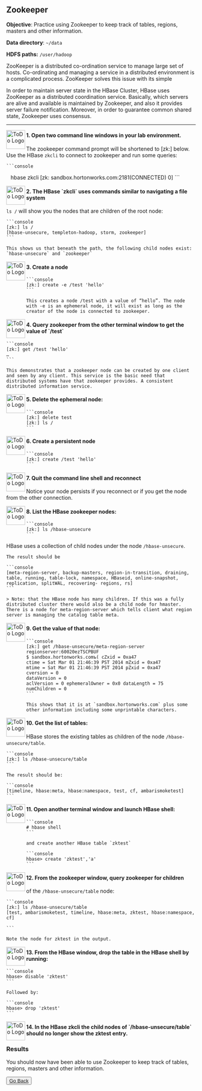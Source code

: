## Zookeeper

**Objective**: Practice using Zookeeper to keep track of tables, regions, masters and other information.

**Data directory**: `~/data`

**HDFS paths:** `/user/hadoop`

ZooKeeper is a distributed co-ordination service to manage large set of hosts. Co-ordinating and managing 
a service in a distributed environment is a complicated process. ZooKeeper solves this issue with its simple 

In order to maintain server state in the HBase Cluster, HBase uses ZooKeeper as a distributed coordination service. 
Basically, which servers are alive and available is maintained by Zookeeper, and also it provides server 
failure notification. Moreover, in order to guarantee common shared state, Zookeeper uses consensus.

----

<img src="https://user-images.githubusercontent.com/558905/40613898-7a6c70d6-624e-11e8-9178-7bde851ac7bd.png" align="left" width="50" height="50" title="ToDo Logo"> 
<h4>1.	Open two command line windows in your lab environment.</h4>

The zookeeper command prompt will be shortened to [zk:] below. Use the HBase `zkcli` to connect to zookeeper and run some queries:

    ```console
    hbase zkcli
    [zk: sandbox.hortonworks.com:2181(CONNECTED) 0]
    ```

<img src="https://user-images.githubusercontent.com/558905/40613898-7a6c70d6-624e-11e8-9178-7bde851ac7bd.png" align="left" width="50" height="50" title="ToDo Logo"> 
<h4>2.	The HBase `zkcli` uses commands similar to navigating a file system</h4>

`ls /` will show you the nodes that are children of the root node:

    ```console
    [zk:] ls /
    [hbase-unsecure, templeton-hadoop, storm, zookeeper]
    ```
    
    This shows us that beneath the path, the following child nodes exist: `hbase-unsecure` and `zookeeper`

<img src="https://user-images.githubusercontent.com/558905/40613898-7a6c70d6-624e-11e8-9178-7bde851ac7bd.png" align="left" width="50" height="50" title="ToDo Logo"> 
<h4>3.	Create  a node</h4>

    ```console
    [zk:] create -e /test 'hello'
    ```
    
    This creates a node /test with a value of “hello”. The node with -e is an ephemeral node, it will exist as long as the creator of the node is connected to zookeeper.


<img src="https://user-images.githubusercontent.com/558905/40613898-7a6c70d6-624e-11e8-9178-7bde851ac7bd.png" align="left" width="50" height="50" title="ToDo Logo"> 
<h4>4.	Query zookeeper from the other terminal window to get the value of `/test`</h4>

    ```console
    [zk:] get /test 'hello'
    …
    ```

    This demonstrates that a zookeeper node can be created by one client and seen by any client. This service is the basic need that distributed systems have that zookeeper provides. A consistent distributed information service.

<img src="https://user-images.githubusercontent.com/558905/40613898-7a6c70d6-624e-11e8-9178-7bde851ac7bd.png" align="left" width="50" height="50" title="ToDo Logo"> 
<h4>5.	Delete the ephemeral node:</h4>

    ```console
    [zk:] delete test 
    [zk:] ls /
    ```
    
<img src="https://user-images.githubusercontent.com/558905/40613898-7a6c70d6-624e-11e8-9178-7bde851ac7bd.png" align="left" width="50" height="50" title="ToDo Logo"> 
<h4>6.	Create a persistent node</h4>

    ```console
    [zk:] create /test 'hello'
    ```
    
<img src="https://user-images.githubusercontent.com/558905/40613898-7a6c70d6-624e-11e8-9178-7bde851ac7bd.png" align="left" width="50" height="50" title="ToDo Logo"> 
<h4>7.	Quit the command line shell and reconnect</h4>

Notice your node persists if you reconnect or if you get the node from the other connection.

<img src="https://user-images.githubusercontent.com/558905/40613898-7a6c70d6-624e-11e8-9178-7bde851ac7bd.png" align="left" width="50" height="50" title="ToDo Logo"> 
<h4>8. List the HBase zookeeper nodes:</h4>

    ```console
    [zk:] ls /hbase-unsecure
    ```
	
HBase uses a collection of child nodes under the node `/hbase-unsecure`.

    The result should be

    ```console
    [meta-region-server, backup-masters, region-in-transition, draining, table, running, table-lock, namespace, HBaseid, online-snapshot, replication, splitWAL, recovering- regions, rs]
    ```
    
    > Note: that the HBase node has many children. If this was a fully distributed cluster there would also be a child node for hmaster. There is a node for meta-region-server which tells client what region server is managing the catalog table meta.
 
<img src="https://user-images.githubusercontent.com/558905/40613898-7a6c70d6-624e-11e8-9178-7bde851ac7bd.png" align="left" width="50" height="50" title="ToDo Logo"> 
<h4>9.	Get the value of that node:</h4>

    ```console
    [zk:] get /hbase-unsecure/meta-region-server regionserver:60020ezTSCPBUF
    $ sandbox.hortonworks.comъ( cZxid = 0xa47
    ctime = Sat Mar 01 21:46:39 PST 2014 mZxid = 0xa47
    mtime = Sat Mar 01 21:46:39 PST 2014 pZxid = 0xa47
    cversion = 0
    dataVersion = 0
    aclVersion = 0 ephemeralOwner = 0x0 dataLength = 75
    numChildren = 0
    ```
    
    This shows that it is at `sandbox.hortonworks.com` plus some other information including some unprintable characters.

<img src="https://user-images.githubusercontent.com/558905/40613898-7a6c70d6-624e-11e8-9178-7bde851ac7bd.png" align="left" width="50" height="50" title="ToDo Logo"> 
<h4>10.	 Get the list of tables:</h4>

HBase stores the existing tables as children of the node `/hbase-unsecure/table`.

    ```console
    [zk:] ls /hbase-unsecure/table
    ```
    
    The result should be:

    ```console
    [timeline, hbase:meta, hbase:namespace, test, cf, ambarismoketest]
    ```
    
<img src="https://user-images.githubusercontent.com/558905/40613898-7a6c70d6-624e-11e8-9178-7bde851ac7bd.png" align="left" width="50" height="50" title="ToDo Logo"> 
<h4>11.	Open another terminal window and launch HBase shell:</h4>

    ```console
    # hbase shell
    ```
    
    and create another HBase table `zktest`

    ```console
    hbase> create 'zktest','a'
    ```
    
<img src="https://user-images.githubusercontent.com/558905/40613898-7a6c70d6-624e-11e8-9178-7bde851ac7bd.png" align="left" width="50" height="50" title="ToDo Logo"> 
<h4>12. From the zookeeper window, query zookeeper for children </h4>

of the `/hbase-unsecure/table` node:

    ```console
    [zk:] ls /hbase-unsecure/table
    [test, ambarismoketest, timeline, hbase:meta, zktest, hbase:namespace, cf]
    
    ```
    
    Note the node for zktest in the output.
 
<img src="https://user-images.githubusercontent.com/558905/40613898-7a6c70d6-624e-11e8-9178-7bde851ac7bd.png" align="left" width="50" height="50" title="ToDo Logo"> 
<h4>13.	From the HBase window, drop the table in the HBase shell by running:</h4>

    ```console
    hbase> disable 'zktest'
    ```
    
    Followed by:

    ```console
    hbase> drop 'zktest'
    ```
    
<img src="https://user-images.githubusercontent.com/558905/40613898-7a6c70d6-624e-11e8-9178-7bde851ac7bd.png" align="left" width="50" height="50" title="ToDo Logo"> 
<h4>14.	In the HBase zkcli the child nodes of `/hbase-unsecure/table` should no longer show the zktest entry.</h4>


### Results

You should now have been able to use Zookeeper to keep track of tables, regions, masters and other information.


<button type="button"><a href="https://virtuant.github.io/hadoop-overview-spark-hwx/">Go Back</a></button>
<br>
<br>